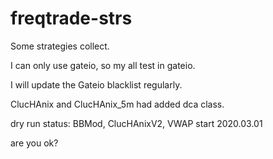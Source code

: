 # freqtrade-strs
Some strategies collect.

I can only use gateio, so my all test in gateio.

I will update the Gateio blacklist regularly.

ClucHAnix and ClucHAnix_5m had added dca class.

dry run status:
BBMod, ClucHAnixV2, VWAP start 2020.03.01

are you ok?
